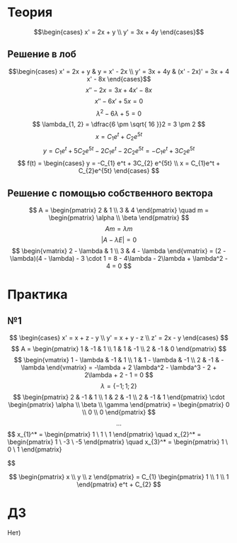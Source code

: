 # Теория
$$\begin{cases}
x' = 2x + y \\
y' = 3x + 4y
\end{cases}$$
## Решение в лоб
$$\begin{cases}
x' = 2x + y & y = x' - 2x \\
y' = 3x + 4y & (x' - 2x)' = 3x + 4 x' - 8x
\end{cases}$$
$$
x'' - 2x = 3x + 4x' -  8x
$$
$$
x'' - 6x' + 5x = 0
$$
$$
\lambda^2 - 6\lambda + 5 = 0
$$
$$
\lambda_{1, 2} = \dfrac{6 \pm \sqrt{ 16 }}2 = 3 \pm 2
$$
$$
x = C_{1} e ^t + C_{2} e^{5t}
$$
$$
y = C_{1} e^t + 5C_{2}e^{5t} - 2C_{1} e^t - 2C_{2}e^{5t} = -C_{1}e^t + 3C_{2} e^{5t}
$$
$$
f(t) = \begin{cases}
y = -C_{1} e^t + 3C_{2} e^{5t} \\
x = C_{1}e^t + C_{2}e^{5t}
\end{cases}
$$
## Решение с помощью собственного вектора
$$
A = \begin{pmatrix}
2 & 1 \\
3 & 4
\end{pmatrix} \quad m = \begin{pmatrix}
\alpha \\
\beta
\end{pmatrix}
$$
$$
Am = \lambda m
$$
$$
|A - \lambda E| = 0
$$
$$
\begin{vmatrix}
2 - \lambda & 1 \\
3 & 4 - \lambda
\end{vmatrix} = (2 - \lambda)(4 - \lambda) - 3 \cdot 1 = 8 - 4\lambda - 2\lambda + \lambda^2 - 4 = 0
$$
# Практика
## №1
$$
\begin{cases}
x' = x + z - y \\
y' = x + y - z \\
z' = 2x - y
\end{cases}
$$
$$
A = \begin{pmatrix}
1 & -1 & 1 \\
1 & 1 & -1 \\
2 & -1 & 0
\end{pmatrix}
$$
$$
\begin{vmatrix}
1 - \lambda & -1 & 1 \\
1 & 1 - \lambda & -1 \\
2 & -1 & -\lambda
\end{vmatrix} = -\lambda + 2 \lambda^2 - \lambda^3 - 2 + 2\lambda + 2 - 1 = 0
$$
$$
\lambda = \left\{-1; 1; 2\right\} 
$$
$$
\begin{pmatrix}
2 & -1 & 1 \\
1 & 2 & -1 \\
2 & -1 & 1
\end{pmatrix} \cdot \begin{pmatrix}
\alpha \\
\beta \\
\gamma
\end{pmatrix} = \begin{pmatrix}
0 \\
0 \\
0
\end{pmatrix}
$$
$$\ldots$$
$$
x_{1}^* = \begin{pmatrix}
1 \\
1 \\
1
\end{pmatrix} \quad
x_{2}^* = \begin{pmatrix}
1 \\
-3 \\
-5
\end{pmatrix} \quad
x_{3}^* = \begin{pmatrix}
1 \\
0 \\
1
\end{pmatrix}

$$

$$
\begin{pmatrix}
x \\
y \\
z
\end{pmatrix} = C_{1} \begin{pmatrix}
1 \\
1 \\
1
\end{pmatrix}
e^t + C_{2}
$$
# ДЗ
Нет)